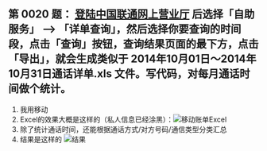 **第 0020 题：** [登陆中国联通网上营业厅](http://iservice.10010.com/index_.html) 后选择「自助服务」 --> 「详单查询」，然后选择你要查询的时间段，点击「查询」按钮，查询结果页面的最下方，点击「导出」，就会生成类似于 2014年10月01日～2014年10月31日通话详单.xls 文件。写代码，对每月通话时间做个统计。
----
1. 我用移动
2. Excel的效果大概是这样的（私人信息已经涂黑）：![移动账单Excel](https://raw.githubusercontent.com/JiYouMCC/python/master/JiYouMCC/0020/0020.png)
3. 除了统计通话时间，还能根据通话方式/对方号码/通信类型分类汇总
4. 结果是这样的 ![结果](https://raw.githubusercontent.com/JiYouMCC/python/master/JiYouMCC/0020/0020-result.png "Optional title")
